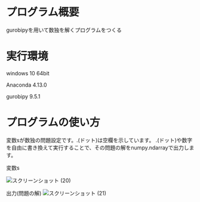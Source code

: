 # プログラム概要
gurobipyを用いて数独を解くプログラムをつくる

# 実行環境
windows 10 64bit

Anaconda 4.13.0

gurobipy 9.5.1

# プログラムの使い方
変数sが数独の問題設定です。.(ドット)は空欄を示しています。
.(ドット)や数字を自由に書き換えて実行することで、その問題の解をnumpy.ndarrayで出力します。

変数s

![スクリーンショット (20)](https://user-images.githubusercontent.com/108399244/176651104-b50c96be-b961-4279-aec9-89d8e27dbca4.png)

出力(問題の解)
![スクリーンショット (21)](https://user-images.githubusercontent.com/108399244/176651580-d5258da3-4cb2-463b-8f73-86123d3a77dd.png)

